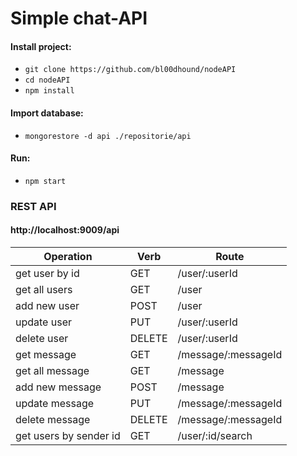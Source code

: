 # Simple chat-API

 #### Install project:
 * ```git clone https://github.com/bl00dhound/nodeAPI```
 * ```cd nodeAPI```
 * ```npm install```
 
 #### Import database:
 * ```mongorestore -d api ./repositorie/api```

 #### Run:
 * ```npm start```
 
 
 ### REST API
 #### http://localhost:9009/api
 
 Operation | Verb | Route 
 --- | --- | ---
 get user by id | GET | /user/:userId
 get all users | GET | /user
 add new user | POST | /user
 update user | PUT | /user/:userId
 delete user | DELETE | /user/:userId
 get message | GET | /message/:messageId
 get all message | GET | /message
 add new message | POST | /message
 update message | PUT | /message/:messageId
 delete message | DELETE | /message/:messageId
 get users by sender id | GET | /user/:id/search
 
 
